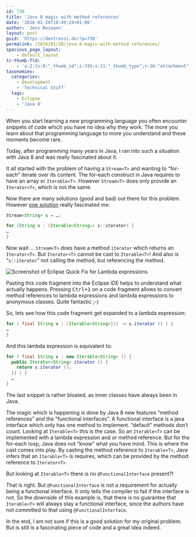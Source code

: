 ```yaml
---
id: 738
title: 'Java 8 magic with method references'
date: '2016-01-20T10:49:24+01:00'
author: 'Jens Reimann'
layout: post
guid: 'https://dentrassi.de/?p=738'
permalink: /2016/01/20/java-8-magic-with-method-references/
spacious_page_layout:
    - default_layout
tc-thumb-fld:
    - 'a:2:{s:9:"_thumb_id";i:743;s:11:"_thumb_type";s:10:"attachment";}'
taxonomies:
  categories:
    - Development
    - 'Technical Stuff'
  tags:
    - Eclipse
    - 'Java 8'
---
```


When you start learning a new programming language you often encounter snippets of code which you have no idea why they work. The more you learn about that programming language to more you understand and these moments become rare.

<!-- more -->

Today, after programming many years in Java, I ran into such a situation with Java 8 and was really fascinated about it.

It all started with the problem of having a `Stream<T>` and wanting to “for-each” iterate over its content. The for-each construct in Java requires to have an array or `Iterable<T>`. However `Stream<T>` does only provide an `Iterator<T>`, which is not the same.

Now there are many solutions (good and bad) out there for this problem. However [one solution](http://codereview.stackexchange.com/questions/70469/streamiterable-create-an-iterable-from-a-java-8-stream#92424 "Solution #9242") really fascinated me:

```java
Stream<String> s = …;

for (String v : (Iterable<String>) s::iterator) {
…
}
```

Now wait … `Stream<T>` does have a method `iterator` which returns an `Iterator<T>`. But `Iterator<T>` cannot be cast to `Iterable<T>`! And also is “`s::iterator`” not calling the method, but referencing the method.

![Screenshot of Eclipse Quick Fix for Lambda expressions](https://dentrassi.de/wp-content/uploads/eclipse_ide_java_qf_1-e1453282144943.png)

Pasting this code fragment into the Eclipse IDE helps to understand what actually happens. Pressing <kbd>Ctrl+1</kbd> on a code fragment allows to convert method references to lambda expressions and lambda expressions to anonymous classes. Quite fantastic ;-)

So, lets see how this code fragment get expanded to a lambda expression:

```java  
for ( final String v : (Iterable<String>)() -> s.iterator () ) {
…
}
```

And this lambda expression is equivalent to:

```java
for ( final String v : new Iterable<String> () {
  public Iterator<String> iterator () {
    return s.iterator ();
  }} ) {
  …
}
```

The last snippet is rather bloated, as inner classes have always been in Java.

The magic which is happening is done by Java 8 new features “method references” and the “functional interfaces”. A functional interface is a java interface which only has one method to implement. “default” methods don’t count. Looking at `Iterable<T>` this is the case. So an `Iterable<T>` can be implemented with a lambda expression and or method reference. But for the for-each loop, Java does not “know” what you have mind. This is where the cast comes into play. By casting the method reference to `Iterable<T>`, Java infers that an `Iterable<T>` is requires, which can be provided by the method reference to `Iterator<T>`.

But looking at `Iterable<T>` there is no `@FunctionalInterface` present?!

That is right. But `@FunctionalInterface` is not a requirement for actually being a functional interface. It only tells the compiler to fail if the interface is not. So the downside of this example is, that there is no guarantee that `Iterable<T>` will always stay a functional interface, since the authors have not committed to that using `@FunctionalInterface`.

In the end, I am not sure if this is a good solution for my original problem. But is still is a fascinating piece of code and a great idea indeed.
